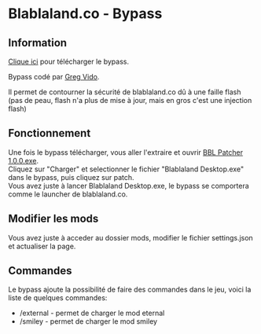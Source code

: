 # Blablaland.co - Bypass

## Information

<a href="https://www.mediafire.com/file/rr8vxu8of7wfsfg/public.zip/file">Clique ici</a> pour télécharger le bypass.

Bypass codé par <a href="https://www.youtube.com/gregvido">Greg Vido</a>.

Il permet de contourner la sécurité de blablaland.co dû à une faille flash (pas de peau, flash n'a plus de mise à jour, mais en gros c'est une injection flash)

## Fonctionnement

Une fois le bypass télécharger, vous aller l'extraire et ouvrir <a href="./BBL Patcher 1.0.0.exe">BBL Patcher 1.0.0.exe</a>. <br>
Cliquez sur "Charger" et selectionner le fichier "Blablaland Desktop.exe" dans le bypass, puis cliquez sur patch.<br>
Vous avez juste à lancer Blablaland Desktop.exe, le bypass se comportera comme le launcher de blablaland.co.

## Modifier les mods

Vous avez juste à acceder au dossier mods, modifier le fichier settings.json et actualiser la page.

## Commandes

Le bypass ajoute la possibilité de faire des commandes dans le jeu, voici la liste de quelques commandes:

- /external - permet de charger le mod eternal
- /smiley - permet de charger le mod smiley